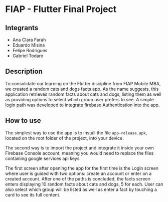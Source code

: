 # FIAP - Flutter Final Project
## Integrants
- Ana Clara Farah
- Eduardo Misina
- Felipe Rodrigues
- Gabriel Todaro

## Description
To consolidate our learning on the Flutter discipline from FIAP Mobile MBA, we created a random cats and dogs facts app. As the name suggests, this application retrieves random facts about cats and dogs, listing them as well as providing options to select which group user prefers to see. A simple login path was developed to integrate firebase Authentication into the app.

## How to use
The simplest way to use the app is to install the file ``app-release.apk``, located on the root folder of the project, into your device.

The second way is to import the project and integrate it inside your own Firebase Console account, meaning you would need to replace the files containing google services api keys.

The first screen after opening the app for the first time is the Login screen where user is guided with two options: create an account or enter on a created account. After one of the paths is concluded, the facts screen enters displaying 10 random facts about cats and dogs, 5 for each. User can also select which group will be listed as well as enter a fact by touching a card to see its full content.

